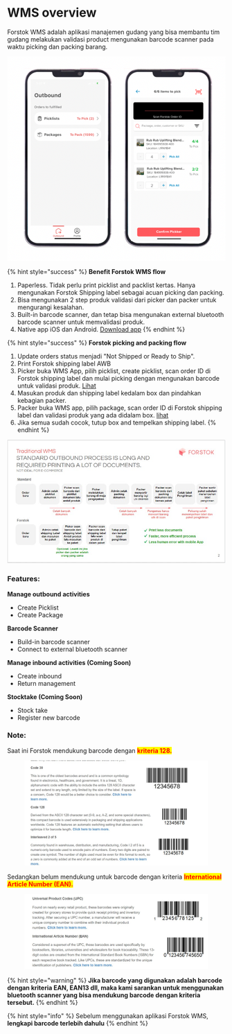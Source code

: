 # WMS overview

Forstok WMS adalah aplikasi manajemen gudang yang bisa membantu tim gudang melakukan validasi product mengunakan barcode scanner pada waktu picking dan packing barang.&#x20;

<img src="../../.gitbook/assets/Screen Shot 2022-03-22 at 4.42.12 PM (1).png" alt="" data-size="original">

{% hint style="success" %}
**Benefit Forstok WMS flow**

1. Paperless. Tidak perlu print picklist and packlist kertas. Hanya mengunakan Forstok Shipping label sebagai acuan picking dan packing.
2. Bisa mengunakan 2 step produk validasi dari picker dan packer untuk mengurangi kesalahan.&#x20;
3. Built-in barcode scanner, dan tetap bisa mengunakan external bluetooth barcode scanner untuk memvalidasi produk.
4. Native app iOS dan Android. [Download app](download-wms-app.md)
{% endhint %}

{% hint style="success" %}
**Forstok picking and packing flow**

1. &#x20;Update orders status menjadi "Not Shipped or Ready to Ship".&#x20;
2. Print Forstok shipping label AWB
3. Picker buka WMS App, pilih picklist, create picklist, scan order ID di Forstok shipping label dan mulai picking dengan mengunakan barcode untuk validasi produk. [Lihat](picklist.md)
4. Masukan produk dan shipping label kedalam box dan pindahkan kebagian packer.&#x20;
5. Packer buka WMS app, pilih package, scan order ID di Forstok shipping label dan  validasi produk yang ada didalam box. [lihat](package.md)
6. Jika semua sudah cocok, tutup box and tempelkan shipping label.
{% endhint %}

![](<../../.gitbook/assets/Screenshot 2022-03-28 094228.jpg>)

### Features:

&#x20;**Manage outbound activities**

* Create Picklist
* Create Package

**Barcode Scanner**

* Build-in barcode scanner
* Connect to external bluetooth scanner

**Manage inbound activities (Coming Soon)**

* Create inbound
* Return management

**Stocktake (Coming Soon)**

* Stock take
* Register new barcode

### **Note:**

Saat ini Forstok mendukung barcode dengan <mark style="color:red;">**kriteria 128.**</mark>

<figure><img src="../../.gitbook/assets/WhatsApp Image 2023-03-20 at 09.48.30.jpeg" alt=""><figcaption></figcaption></figure>

Sedangkan belum mendukung untuk barcode dengan kriteria <mark style="color:red;"></mark> <mark style="color:red;"></mark><mark style="color:red;">**International Article Number (EAN).**</mark>

<figure><img src="../../.gitbook/assets/WhatsApp Image 2023-03-20 at 09.48.32.jpeg" alt=""><figcaption></figcaption></figure>

{% hint style="warning" %}
**Jika barcode yang digunakan adalah barcode dengan kriteria EAN, EAN13 dll, maka kami sarankan untuk menggunakan bluetooth scanner yang bisa mendukung barcode dengan kriteria tersebut.**&#x20;
{% endhint %}

{% hint style="info" %}
Sebelum menggunakan aplikasi Forstok WMS,  **lengkapi barcode terlebih dahulu**
{% endhint %}
